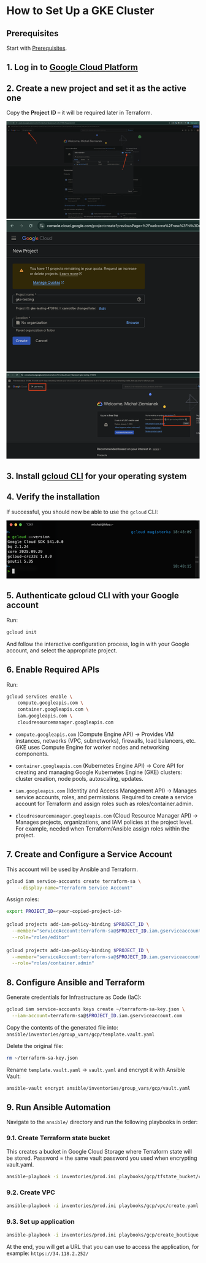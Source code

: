 # How to Set Up a GKE Cluster

## Prerequisites
Start with [Prerequisites](./Prerequisites.md).

## 1. Log in to [Google Cloud Platform](https://console.cloud.google.com/)

## 2. Create a new project and set it as the active one  
Copy the **Project ID** – it will be required later in Terraform.  

![](./images/001_gke.png)  
![](./images/002_gke.png)  
![](./images/003_gke.png)  

## 3. Install [gcloud CLI](https://cloud.google.com/sdk/docs/install) for your operating system

## 4. Verify the installation  
If successful, you should now be able to use the `gcloud` CLI:  

![](./images/004_gke.png)  

## 5. Authenticate gcloud CLI with your Google account  
Run:
```sh
gcloud init
```
And follow the interactive configuration process, log in with your Google account, and select the appropriate project.

## 6. Enable Required APIs
Run:
```sh
gcloud services enable \
    compute.googleapis.com \
    container.googleapis.com \
    iam.googleapis.com \
    cloudresourcemanager.googleapis.com
```

* `compute.googleapis.com` (Compute Engine API)
→ Provides VM instances, networks (VPC, subnetworks), firewalls, load balancers, etc.
GKE uses Compute Engine for worker nodes and networking components.

* `container.googleapis.com` (Kubernetes Engine API)
→ Core API for creating and managing Google Kubernetes Engine (GKE) clusters: cluster creation, node pools, autoscaling, updates.

* `iam.googleapis.com` (Identity and Access Management API)
→ Manages service accounts, roles, and permissions.
Required to create a service account for Terraform and assign roles such as roles/container.admin.

* `cloudresourcemanager.googleapis.com` (Cloud Resource Manager API)
→ Manages projects, organizations, and IAM policies at the project level.
For example, needed when Terraform/Ansible assign roles within the project.

## 7. Create and Configure a Service Account
This account will be used by Ansible and Terraform.
```sh
gcloud iam service-accounts create terraform-sa \
    --display-name="Terraform Service Account"
```

Assign roles:
```sh
export PROJECT_ID=<your-copied-project-id>

gcloud projects add-iam-policy-binding $PROJECT_ID \
  --member="serviceAccount:terraform-sa@$PROJECT_ID.iam.gserviceaccount.com" \
  --role="roles/editor"

gcloud projects add-iam-policy-binding $PROJECT_ID \
  --member="serviceAccount:terraform-sa@$PROJECT_ID.iam.gserviceaccount.com" \
  --role="roles/container.admin"
```

## 8. Configure Ansible and Terraform
Generate credentials for Infrastructure as Code (IaC):
```sh
gcloud iam service-accounts keys create ~/terraform-sa-key.json \
  --iam-account=terraform-sa@$PROJECT_ID.iam.gserviceaccount.com
```

Copy the contents of the generated file into:
`ansible/inventories/group_vars/gcp/template.vault.yaml`

Delete the original file:
```sh
rm ~/terraform-sa-key.json
```

Rename `template.vault.yaml` → `vault.yaml` and encrypt it with Ansible Vault:
```sh
ansible-vault encrypt ansible/inventories/group_vars/gcp/vault.yaml
```

## 9. Run Ansible Automation

Navigate to the `ansible/` directory and run the following playbooks in order:

### 9.1. Create Terraform state bucket
This creates a bucket in Google Cloud Storage where Terraform state will be stored.
Password = the same vault password you used when encrypting vault.yaml.
```sh
ansible-playbook -i inventories/prod.ini playbooks/gcp/tfstate_bucket/create.yaml -v --ask-vault-pass
```

### 9.2. Create VPC
```sh
ansible-playbook -i inventories/prod.ini playbooks/gcp/vpc/create.yaml -v --ask-vault-pass
```

### 9.3. Set up application
```sh
ansible-playbook -i inventories/prod.ini playbooks/gcp/create_boutique.yaml -v --ask-vault-pass
```

At the end, you will get a URL that you can use to access the application, for example: `https://34.118.2.252/`
